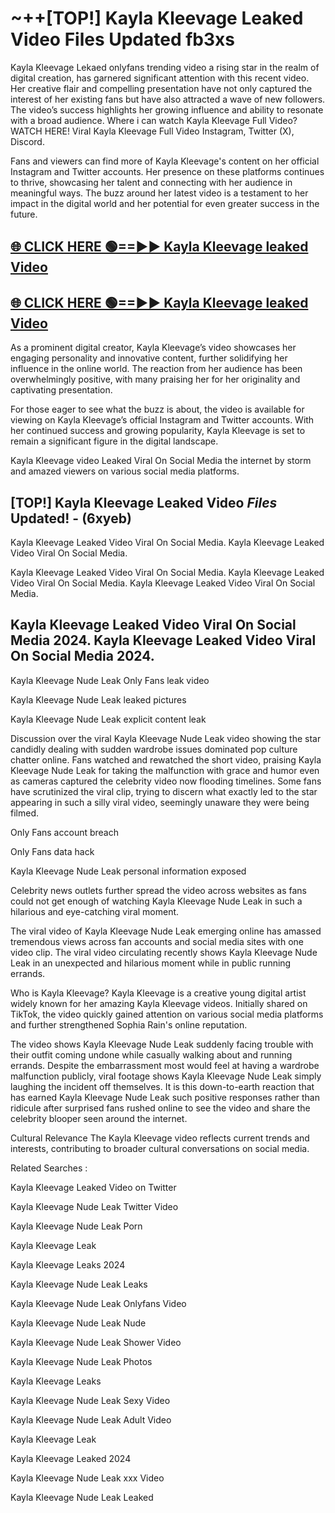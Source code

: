 # ~++[TOP!] Kayla Kleevage Leaked Video Files Updated fb3xs

 Kayla Kleevage Lekaed onlyfans trending video a rising star in the realm of digital creation, has garnered significant attention with this recent video. Her creative flair and compelling presentation have not only captured the interest of her existing fans but have also attracted a wave of new followers. The video’s success highlights her growing influence and ability to resonate with a broad audience.
Where i can watch  Kayla Kleevage Full Video? WATCH HERE! Viral  Kayla Kleevage Full Video Instagram, Twitter (X), Discord.


Fans and viewers can find more of  Kayla Kleevage's content on her official Instagram and Twitter accounts. Her presence on these platforms continues to thrive, showcasing her talent and connecting with her audience in meaningful ways. The buzz around her latest video is a testament to her impact in the digital world and her potential for even greater success in the future.


## [🌐 CLICK HERE 🟢==►►  Kayla Kleevage leaked Video ](https://onlyclips.site?title=Kayla_Kleevage&ref=git)

## [🌐 CLICK HERE 🟢==►►  Kayla Kleevage leaked Video ](https://onlyclips.site?title=Kayla_Kleevage&ref=git)


As a prominent digital creator,  Kayla Kleevage’s video showcases her engaging personality and innovative content, further solidifying her influence in the online world. The reaction from her audience has been overwhelmingly positive, with many praising her for her originality and captivating presentation.

For those eager to see what the buzz is about, the video is available for viewing on  Kayla Kleevage’s official Instagram and Twitter accounts. With her continued success and growing popularity,  Kayla Kleevage is set to remain a significant figure in the digital landscape.


  Kayla Kleevage video Leaked Viral On Social Media the internet by storm and amazed viewers on various social media platforms.


## [TOP!]  Kayla Kleevage Leaked Video *Files* Updated! - (6xyeb) 

 Kayla Kleevage Leaked Video Viral On Social Media. Kayla Kleevage Leaked Video Viral On Social Media.

 Kayla Kleevage Leaked Video Viral On Social Media. Kayla Kleevage Leaked Video Viral On Social Media. Kayla Kleevage Leaked Video Viral On Social Media.


##  Kayla Kleevage Leaked Video Viral On Social Media 2024. Kayla Kleevage Leaked Video Viral On Social Media 2024.
 Kayla Kleevage Nude Leak Only Fans leak video

 Kayla Kleevage Nude Leak leaked pictures

 Kayla Kleevage Nude Leak explicit content leak

Discussion over the viral  Kayla Kleevage Nude Leak video showing the star candidly dealing with sudden wardrobe issues dominated pop culture chatter online. Fans watched and rewatched the short video, praising  Kayla Kleevage Nude Leak for taking the malfunction with grace and humor even as cameras captured the celebrity video now flooding timelines. Some fans have scrutinized the viral clip, trying to discern what exactly led to the star appearing in such a silly viral video, seemingly unaware they were being filmed.


Only Fans account breach

Only Fans data hack

 Kayla Kleevage Nude Leak personal information exposed

Celebrity news outlets further spread the video across websites as fans could not get enough of watching  Kayla Kleevage Nude Leak in such a hilarious and eye-catching viral moment.


The viral video of  Kayla Kleevage Nude Leak emerging online has amassed tremendous views across fan accounts and social media sites with one video clip. The viral video circulating recently shows  Kayla Kleevage Nude Leak in an unexpected and hilarious moment while in public running errands.


Who is  Kayla Kleevage?  Kayla Kleevage is a creative young digital artist widely known for her amazing  Kayla Kleevage videos. Initially shared on TikTok, the video quickly gained attention on various social media platforms and further strengthened Sophia Rain's online reputation.

The video shows  Kayla Kleevage Nude Leak suddenly facing trouble with their outfit coming undone while casually walking about and running errands. Despite the embarrassment most would feel at having a wardrobe malfunction publicly, viral footage shows  Kayla Kleevage Nude Leak simply laughing the incident off themselves. It is this down-to-earth reaction that has earned  Kayla Kleevage Nude Leak such positive responses rather than ridicule after surprised fans rushed online to see the video and share the celebrity blooper seen around the internet.

Cultural Relevance The  Kayla Kleevage video reflects current trends and interests, contributing to broader cultural conversations on social media.

Related Searches :

 Kayla Kleevage Leaked Video on Twitter

 Kayla Kleevage Nude Leak Twitter Video

 Kayla Kleevage Nude Leak Porn

 Kayla Kleevage Leak 

 Kayla Kleevage Leaks 2024

 Kayla Kleevage Nude Leak Leaks

 Kayla Kleevage Nude Leak Onlyfans Video

 Kayla Kleevage Nude Leak Nude

 Kayla Kleevage Nude Leak Shower Video

 Kayla Kleevage Nude Leak Photos

 Kayla Kleevage Leaks

 Kayla Kleevage Nude Leak Sexy Video

 Kayla Kleevage Nude Leak Adult Video

 Kayla Kleevage Leak

 Kayla Kleevage Leaked 2024

 Kayla Kleevage Nude Leak xxx Video

 Kayla Kleevage Nude Leak Leaked